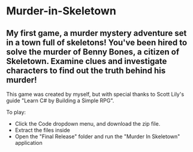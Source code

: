 # Murder-in-Skeletown
## My first game, a murder mystery adventure set in a town full of skeletons! You've been hired to solve the murder of Benny Bones, a citizen of Skeletown. Examine clues and investigate characters to find out the truth behind his murder!

This game was created by myself, but with special thanks to Scott Lily's guide "Learn C# by Building a Simple RPG".

To play:
- Click the Code dropdown menu, and download the zip file.
- Extract the files inside
- Open the "Final Release" folder and run the "Murder In Skeletown" application

